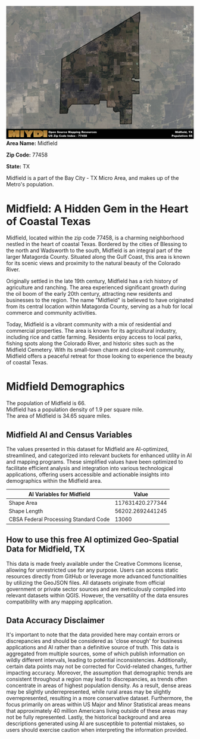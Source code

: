 ![Image Alt Text](../_images/77458.png)
**Area Name:** Midfield

**Zip Code:** 77458

**State:** TX

Midfield is a part of the Bay City - TX Micro Area, and makes up  of the Metro's population.  

# Midfield: A Hidden Gem in the Heart of Coastal Texas  

Midfield, located within the zip code 77458, is a charming neighborhood nestled in the heart of coastal Texas. Bordered by the cities of Blessing to the north and Wadsworth to the south, Midfield is an integral part of the larger Matagorda County. Situated along the Gulf Coast, this area is known for its scenic views and proximity to the natural beauty of the Colorado River.

Originally settled in the late 19th century, Midfield has a rich history of agriculture and ranching. The area experienced significant growth during the oil boom of the early 20th century, attracting new residents and businesses to the region. The name "Midfield" is believed to have originated from its central location within Matagorda County, serving as a hub for local commerce and community activities.

Today, Midfield is a vibrant community with a mix of residential and commercial properties. The area is known for its agricultural industry, including rice and cattle farming. Residents enjoy access to local parks, fishing spots along the Colorado River, and historic sites such as the Midfield Cemetery. With its small-town charm and close-knit community, Midfield offers a peaceful retreat for those looking to experience the beauty of coastal Texas.

# Midfield Demographics

The population of Midfield is 66.  
Midfield has a population density of 1.9 per square mile.  
The area of Midfield is 34.65 square miles.  

## Midfield AI and Census Variables

The values presented in this dataset for Midfield are AI-optimized, streamlined, and categorized into relevant buckets for enhanced utility in AI and mapping programs. These simplified values have been optimized to facilitate efficient analysis and integration into various technological applications, offering users accessible and actionable insights into demographics within the Midfield area.

| AI Variables for Midfield | Value |
|-------------|-------|
| Shape Area | 117631420.277344 |
| Shape Length | 56202.2692441245 |
| CBSA Federal Processing Standard Code | 13060 |

## How to use this free AI optimized Geo-Spatial Data for Midfield, TX

This data is made freely available under the Creative Commons license, allowing for unrestricted use for any purpose. Users can access static resources directly from GitHub or leverage more advanced functionalities by utilizing the GeoJSON files. All datasets originate from official government or private sector sources and are meticulously compiled into relevant datasets within QGIS. However, the versatility of the data ensures compatibility with any mapping application.

## Data Accuracy Disclaimer
It's important to note that the data provided here may contain errors or discrepancies and should be considered as 'close enough' for business applications and AI rather than a definitive source of truth. This data is aggregated from multiple sources, some of which publish information on wildly different intervals, leading to potential inconsistencies. Additionally, certain data points may not be corrected for Covid-related changes, further impacting accuracy. Moreover, the assumption that demographic trends are consistent throughout a region may lead to discrepancies, as trends often concentrate in areas of highest population density. As a result, dense areas may be slightly underrepresented, while rural areas may be slightly overrepresented, resulting in a more conservative dataset. Furthermore, the focus primarily on areas within US Major and Minor Statistical areas means that approximately 40 million Americans living outside of these areas may not be fully represented. Lastly, the historical background and area descriptions generated using AI are susceptible to potential mistakes, so users should exercise caution when interpreting the information provided.
